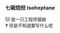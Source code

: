 ### 七碳烷烃 Isoheptane
🐱 是一只工程师猫娘  
❓ 但是不知道要写什么呢

<!--
**Isoheptane/Isoheptane** is a ✨ _special_ ✨ repository because its `README.md` (this file) appears on your GitHub profile.

Here are some ideas to get you started:

- 🔭 I’m currently working on ...
- 🌱 I’m currently learning ...
- 👯 I’m looking to collaborate on ...
- 🤔 I’m looking for help with ...
- 💬 Ask me about ...
- 📫 How to reach me: ...
- 😄 Pronouns: ...
- ⚡ Fun fact: ...
-->
